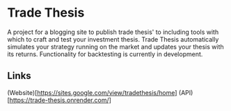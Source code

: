 # Trade Thesis
A project for a blogging site to publish trade thesis' to including tools with which to craft and test your investment thesis. Trade Thesis automatically simulates your strategy running on the market and updates your thesis with its returns. Functionality for backtesting is currently in development.

## Links
(Website)[https://sites.google.com/view/tradethesis/home]
(API)[https://trade-thesis.onrender.com/]
